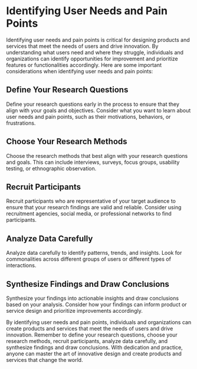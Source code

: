 Identifying User Needs and Pain Points
=============================================================================

Identifying user needs and pain points is critical for designing products and services that meet the needs of users and drive innovation. By understanding what users need and where they struggle, individuals and organizations can identify opportunities for improvement and prioritize features or functionalities accordingly. Here are some important considerations when identifying user needs and pain points:

Define Your Research Questions
------------------------------

Define your research questions early in the process to ensure that they align with your goals and objectives. Consider what you want to learn about user needs and pain points, such as their motivations, behaviors, or frustrations.

Choose Your Research Methods
----------------------------

Choose the research methods that best align with your research questions and goals. This can include interviews, surveys, focus groups, usability testing, or ethnographic observation.

Recruit Participants
--------------------

Recruit participants who are representative of your target audience to ensure that your research findings are valid and reliable. Consider using recruitment agencies, social media, or professional networks to find participants.

Analyze Data Carefully
----------------------

Analyze data carefully to identify patterns, trends, and insights. Look for commonalities across different groups of users or different types of interactions.

Synthesize Findings and Draw Conclusions
----------------------------------------

Synthesize your findings into actionable insights and draw conclusions based on your analysis. Consider how your findings can inform product or service design and prioritize improvements accordingly.

By identifying user needs and pain points, individuals and organizations can create products and services that meet the needs of users and drive innovation. Remember to define your research questions, choose your research methods, recruit participants, analyze data carefully, and synthesize findings and draw conclusions. With dedication and practice, anyone can master the art of innovative design and create products and services that change the world.

